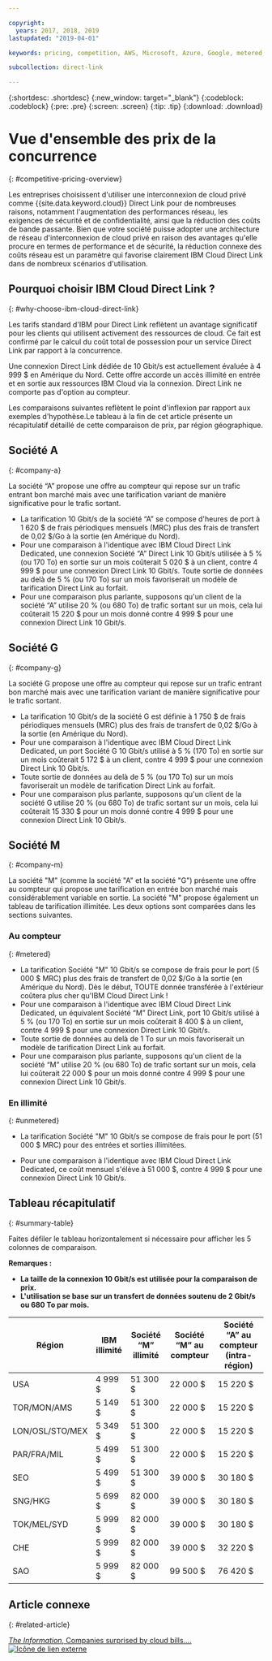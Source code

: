```yaml
---

copyright:
  years: 2017, 2018, 2019
lastupdated: "2019-04-01"

keywords: pricing, competition, AWS, Microsoft, Azure, Google, metered, Dedicated, performance, bandwidth, ingress, egress, charges, unmetered, flat rate, apples-to-apples, enterprise, private cloud, costs

subcollection: direct-link

---
```


{:shortdesc: .shortdesc}
{:new_window: target="_blank"}
{:codeblock: .codeblock}
{:pre: .pre}
{:screen: .screen}
{:tip: .tip}
{:download: .download}

# Vue d'ensemble des prix de la concurrence
{: #competitive-pricing-overview}

Les entreprises choisissent d'utiliser une interconnexion de cloud privé comme {{site.data.keyword.cloud}} Direct Link pour de nombreuses raisons, notamment l'augmentation des performances réseau, les exigences de sécurité et de confidentialité, ainsi que la réduction des coûts de bande passante. Bien que votre société puisse adopter une architecture de réseau d'interconnexion de cloud privé en raison des avantages qu'elle procure en termes de performance et de sécurité, la réduction connexe des coûts réseau est un paramètre qui favorise clairement IBM Cloud Direct Link dans de nombreux scénarios d'utilisation. 

## Pourquoi choisir IBM Cloud Direct Link ?
{: #why-choose-ibm-cloud-direct-link}

Les tarifs standard d'IBM pour Direct Link reflètent un avantage significatif pour les clients qui utilisent activement des ressources de cloud. Ce fait est confirmé par le calcul du coût total de possession pour un service Direct Link par rapport à la concurrence.

Une connexion Direct Link dédiée de 10 Gbit/s est actuellement évaluée à 4 999 $ en Amérique du Nord. Cette offre accorde un accès illimité en entrée et en sortie aux ressources IBM Cloud via la connexion. Direct Link ne comporte pas d'option au compteur.

Les comparaisons suivantes reflètent le point d'inflexion par rapport aux exemples d'hypothèse.Le tableau à la fin de cet article présente un récapitulatif détaillé de cette comparaison de prix, par région géographique.

## Société A
{: #company-a}

La société “A” propose une offre au compteur qui repose sur un trafic entrant bon marché mais avec une tarification variant de manière significative pour le trafic sortant.
* La tarification 10 Gbit/s de la société “A” se compose d'heures de port à 1 620 $ de frais périodiques mensuels (MRC) plus des frais de transfert de 0,02 $/Go à la sortie (en Amérique du Nord). 
* Pour une comparaison à l'identique avec IBM Cloud Direct Link Dedicated, une connexion Société “A” Direct Link 10 Gbit/s utilisée à 5 % (ou 170 To) en sortie sur un mois coûterait 5 020 $ à un client, contre 4 999 $ pour une connexion Direct Link 10 Gbit/s. Toute sortie de données au delà de 5 % (ou 170 To) sur un mois favoriserait un modèle de tarification Direct Link au forfait.
* Pour une comparaison plus parlante, supposons qu'un client de la société “A” utilise 20 % (ou 680 To) de trafic sortant sur un mois, cela lui coûterait 15 220 $ pour un mois donné contre 4 999 $ pour une connexion Direct Link 10 Gbit/s. 

## Société G
{: #company-g}

La société G propose une offre au compteur qui repose sur un trafic entrant bon marché mais avec une tarification variant de manière significative pour le trafic sortant.

* La tarification 10 Gbit/s de la société G est définie à 1 750 $ de frais périodiques mensuels (MRC) plus des frais de transfert de 0,02 $/Go à la sortie (en Amérique du Nord). 
* Pour une comparaison à l'identique avec IBM Cloud Direct Link Dedicated, un port Société G 10 Gbit/s utilisé à 5 % (170 To) en sortie sur un mois coûterait 5 172 $ à un client, contre 4 999 $ pour une connexion Direct Link 10 Gbit/s.  
* Toute sortie de données au delà de 5 % (ou 170 To) sur un mois favoriserait un modèle de tarification Direct Link au forfait.
* Pour une comparaison plus parlante, supposons qu'un client de la société G utilise 20 % (ou 680 To) de trafic sortant sur un mois, cela lui coûterait 15 330 $ pour un mois donné contre 4 999 $ pour une connexion Direct Link 10 Gbit/s. 

## Société M
{: #company-m}

La société "M" (comme la société "A" et la société "G") présente une offre au compteur qui propose une tarification en entrée bon marché mais considérablement variable en sortie. La société "M" propose également un tableau de tarification illimitée. Les deux options sont comparées dans les sections suivantes.

### Au compteur
{: #metered}

* La tarification Société "M" 10 Gbit/s se compose de frais pour le port (5 000 $ MRC) plus des frais de transfert de 0,02 $/Go à la sortie (en Amérique du Nord). Dès le début, TOUTE donnée transférée à l'extérieur coûtera plus cher qu'IBM Cloud Direct Link !
* Pour une comparaison à l'identique avec IBM Cloud Direct Link Dedicated, un équivalent Société “M” Direct Link, port 10 Gbit/s utilisé à 5 % (ou 170 To) en sortie sur un mois coûterait 8 400 $ à un client, contre 4 999 $ pour une connexion Direct Link 10 Gbit/s.  
* Toute sortie de données au delà de 1 To sur un mois favoriserait un modèle de tarification Direct Link au forfait.
* Pour une comparaison plus parlante, supposons qu'un client de la société “M” utilise 20 % (ou 680 To) de trafic sortant sur un mois, cela lui coûterait 22 000 $ pour un mois donné contre 4 999 $ pour une connexion Direct Link 10 Gbit/s. 


### En illimité 
{: #unmetered}

* La tarification Société "M" 10 Gbit/s se compose de frais pour le port (51 000 $ MRC) pour des entrées et sorties illimitées. 

* Pour une comparaison à l'identique avec IBM Cloud Direct Link Dedicated, ce coût mensuel s'élève à 51 000 $, contre 4 999 $ pour une connexion Direct Link 10 Gbit/s. 

## Tableau récapitulatif
{: #summary-table}

Faites défiler le tableau horizontalement si nécessaire pour afficher les 5 colonnes de comparaison.

**Remarques :**

* **La taille de la connexion 10 Gbit/s est utilisée pour la comparaison de prix.**
* **L'utilisation se base sur un transfert de données soutenu de 2 Gbit/s ou 680 To par mois.**


| Région | IBM illimité | Société “M” illimité | Société “M” au compteur | Société “A” au compteur (intra-région) |
|-----|-----|-----|-----|-----|
| USA | 4 999 $ | 51 300 $ |22 000 $ | 15 220 $ |
| TOR/MON/AMS | 5 149 $ | 51 300 $ |22 000 $ | 15 220 $ |
| LON/OSL/STO/MEX | 5 349 $ | 51 300 $ |22 000 $ | 15 220 $ |
| PAR/FRA/MIL | 5 499 $ | 51 300 $ |22 000 $ | 15 220 $ |
| SEO | 5 499 $ | 51 300 $ | 39 000 $ | 30 180 $ |
| SNG/HKG | 5 699 $ | 82 000 $ | 39 000 $ | 30 180 $ |
| TOK/MEL/SYD | 5 999 $ |82 000 $ | 39 000 $ | 30 180 $ |
| CHE | 5 999 $ |82 000 $ | 39 000 $ | 32 220 $ | 
| SAO | 5 999 $ |82 000 $ | 99 500 $ | 76 420 $ |

## Article connexe
{: #related-article}

[_The Information_, Companies surprised by cloud bills....![Icône de lien externe](../../icons/launch-glyph.svg "Icône de lien externe")](https://www.theinformation.com/articles/as-aws-use-soars-companies-surprised-by-cloud-bills?utm_medium=email&utm_source=cio)
